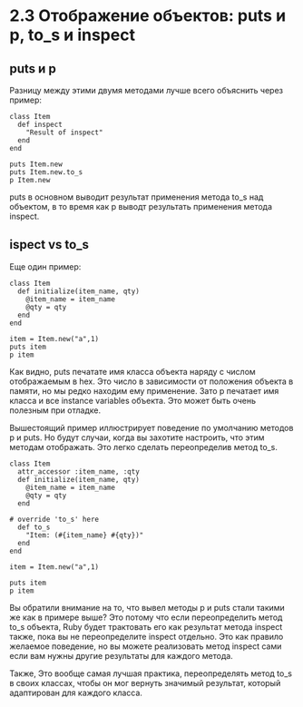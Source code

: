 ﻿# 2.3 Отображение объектов: puts и p, to_s и inspect #

## puts и p ##

Разницу между этими двумя методами лучше всего объяснить через пример:

	class Item
	  def inspect
	    "Result of inspect"
	  end
	end

	puts Item.new
	puts Item.new.to_s
	p Item.new

puts в основном выводит результат применения метода to_s над объектом, в то время как p выводт результать применения метода inspect.

## ispect vs to_s ##

Еще один пример:

	class Item
	  def initialize(item_name, qty)
	    @item_name = item_name
	    @qty = qty
	  end
	end

	item = Item.new("a",1)
	puts item
	p item

Как видно, puts печатате имя класса объекта наряду с числом отображаемым в hex. Это число в зависимости от положения объекта в памяти, но мы редко находим ему применение. Зато p печатает имя класса и все instance variables объекта. Это может быть очень полезным при отладке.

Вышестоящий пример иллюстрирует поведение по умолчанию методов p и puts. Но будут случаи, когда вы захотите настроить, что этим методам отображать. Это легко сделать переопределив метод to_s.

	class Item
	  attr_accessor :item_name, :qty
	  def initialize(item_name, qty)
	    @item_name = item_name
	    @qty = qty
	  end
  
	# override 'to_s' here  
	  def to_s
	    "Item: (#{item_name} #{qty})"
	  end  
	end

	item = Item.new("a",1)

	puts item
	p item

Вы обратили внимание на то, что вывел методы p и puts стали такими же как в примере выше? Это потому что если переопределить метод to_s объекта, Ruby будет трактовать его как результат метода inspect также, пока вы не переопределите inspect отдельно. Это как правило желаемое поведение, но вы можете реализовать метод inspect сами если вам нужны другие результаты для каждого метода.

Также, Это вообще самая лучшая практика, переопределять метод to_s в своих классах, чтобы он мог вернуть значимый результат, который адаптирован для каждого класса.

